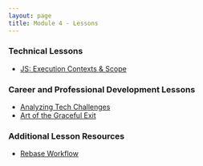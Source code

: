 ```yaml
---
layout: page
title: Module 4 - Lessons
---
```



### Technical Lessons
- [JS: Execution Contexts & Scope](./js_execution_contexts_and_scope)

### Career and Professional Development Lessons
- [Analyzing Tech Challenges](./analyzing_tech_challenges)
- [Art of the Graceful Exit](./art_of_the_graceful_exit)


### Additional Lesson Resources
- [Rebase Workflow](./rebase_workflow)